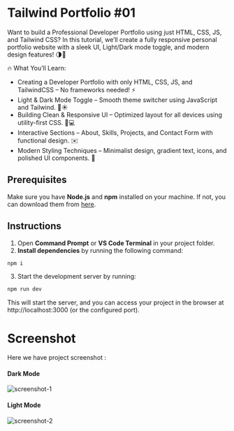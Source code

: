 # Tailwind Portfolio #01
Want to build a Professional Developer Portfolio using just HTML, CSS, JS, and Tailwind CSS? In this tutorial, we’ll create a fully responsive personal portfolio website with a sleek UI, Light/Dark mode toggle, and modern design features! 🌗💼

🔥 What You’ll Learn:

* Creating a Developer Portfolio with only HTML, CSS, JS, and TailwindCSS – No frameworks needed! ⚡ 
* Light & Dark Mode Toggle – Smooth theme switcher using JavaScript and Tailwind. 🌙☀️ 
* Building Clean & Responsive UI – Optimized layout for all devices using utility-first CSS. 📱💻 
* Interactive Sections – About, Skills, Projects, and Contact Form with functional design. ✉️ 
* Modern Styling Techniques – Minimalist design, gradient text, icons, and polished UI components. 🎨 

## Prerequisites
Make sure you have **Node.js** and **npm** installed on your machine. If not, you can download them from [here](https://nodejs.org/).


## Instructions
1. Open **Command Prompt** or **VS Code Terminal** in your project folder.
2. **Install dependencies** by running the following command:
```bash
npm i
```
3. Start the development server by running:
```bash
npm run dev
```

This will start the server, and you can access your project in the browser at http://localhost:3000 (or the configured port).

# Screenshot

Here we have project screenshot :

#### Dark Mode
![screenshot-1](screenshot-1.png)
#### Light Mode
![screenshot-2](screenshot-2.png)
